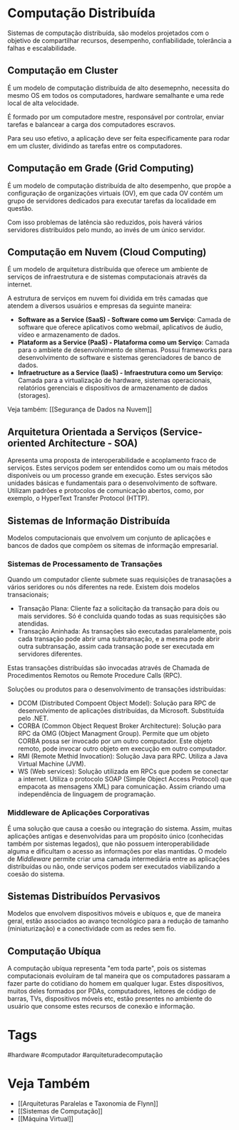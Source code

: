 # Computação Distribuída
Sistemas de computação distribuída, são modelos projetados com o objetivo de compartilhar recursos, desempenho, confiabilidade, tolerância a falhas e escalabilidade.

## Computação em Cluster
É um modelo de computação distribuída de alto desemepnho, necessita do mesmo OS em todos os computadores, hardware semalhante e uma rede local de alta velocidade.

É formado por um computadore mestre, responsável por controlar, enviar tarefas e balancear a carga dos computadores escravos.

Para seu uso efetivo, a aplicação deve ser feita especificamente para rodar em um cluster, dividindo as tarefas entre os computadores.

## Computação em Grade (Grid Computing)
É um modelo de computação distribuída de alto desempenho, que propõe a configuração de organizações virtuais (OV), em que cada OV contém um grupo de servidores dedicados para executar tarefas da localidade em questão.

Com isso problemas de latência são reduzidos, pois haverá vários servidores distribuídos pelo mundo, ao invés de um único servidor.

## Computação em Nuvem (Cloud Computing)
É um modelo de arquitetura distribuída que oferece um ambiente de serviços de infraestrutura e de sistemas computacionais através da internet.

A estrutura de serviços em nuvem foi dividida em três camadas que atendem a diversos usuários e empresas da seguinte maneira:
- **Software as a Service (SaaS) - Software como um Serviço**: Camada de software que oferece aplicativos como webmail, aplicativos de áudio, vídeo e armazenamento de dados.
- **Plataform as a Service (PaaS) - Plataforma como um Serviço**: Camada para o ambiete de desenvolvimento de sitemas. Possui frameworks para desenvolvimento de software e sistemas gerenciadores de banco de dados.
- **Infraetructure as a Service (IaaS) - Infraestrutura como um Serviço**: Camada para a virtualização de hardware, sistemas operacionais, relatórios gerenciais e dispositivos de armazenamento de dados (storages).

Veja também: [[Segurança de Dados na Nuvem]]

## Arquitetura Orientada a Serviços (Service-oriented Architecture - SOA)
Apresenta uma proposta de interoperabilidade e acoplamento fraco de serviços. Estes serviços podem ser entendidos como um ou mais métodos disponíveis ou um processo grande em execução. Estes serviços são unidades básicas e fundamentais para o desenvolvimento de software. Utilizam padrões e protocolos de comunicação abertos, como, por exemplo, o HyperText Transfer Protocol (HTTP).

## Sistemas de Informação Distribuída
Modelos computacionais que envolvem um conjunto de aplicações e bancos de dados que compõem os sitemas de informação empresarial.

###  Sistemas de Processamento de Transações
Quando um computador cliente submete suas requisições de tranasações a vários seridores ou nós diferentes na rede. Existem dois modelos transacionais;
- Transação Plana: Cliente faz a solicitação da transação para dois ou mais servidores. Só é concluida quando todas as suas requisições são atendidas.
- Transação Aninhada: As transações são executadas paralelamente, pois cada transação pode abrir uma subtransação, e a mesma pode abrir outra subtransação, assim cada transação pode ser executada em servidores diferentes.

Estas transações distribuídas são invocadas através de Chamada de Procedimentos Remotos ou Remote Procedure Calls (RPC).

Soluções ou produtos para o desenvolvimento de transações idstribuídas:
- DCOM (Distributed Compoent Object Model): Solução para RPC de desenvolvimento de aplicações distribuídas, da Microsoft. Substituída pelo .NET.
- CORBA (Common Object Request Broker Architecture): Solução para RPC da OMG (Object Managment Group). Permite que um objeto CORBA possa ser invocado por um outro computador. Este objeto remoto, pode invocar outro objeto em execução em outro computador.
- RMI (Remote Methid  Invocation): Solução Java para RPC. Utiliza a Java Virtual Machine (JVM).
- WS (Web services): Solução utilizada em RPCs que podem se conectar a internet. Utiliza o protocolo SOAP (Simple Object Access Protocol) que empacota as mensagens XML) para comunicação. Assim criando uma independência de linguagem de programação.

### Middleware de Aplicações Corporativas
É uma solução que causa a coesão ou integração do sistema. Assim, muitas aplicações antigas e desenvolvidas para um propósito único (conhecidas também por sistemas legados), que não possuem interoperabilidade alguma e dificultam o acesso as informações por elas mantidas. O modelo de _Middleware_ permite criar uma camada intermediária entre as aplicações distribuídas ou não, onde serviços podem ser executados viabilizando a coesão do sistema.

## Sistemas Distribuídos Pervasivos
Modelos que envolvem dispositivos móveis e ubíquos e, que de maneira geral, estão associados ao avanço tecnológico para a redução de tamanho (miniaturização) e a conectividade com as redes sem fio.

## Computação Ubíqua
A computação ubíqua representa "em toda parte", pois os sistemas computacionais evoluíram de tal maneira que os computadores passaram a fazer parte do cotidiano do homem em qualquer lugar. Estes dispositivos, muitos deles formados por PDAs, computadores, leitores de código de barras, TVs, dispositivos móveis etc, estão presentes no ambiente do usuário que consome estes recursos de conexão e informação.

# Tags
#hardware #computador #arquiteturadecomputação 
# Veja Também
- [[Arquiteturas Paralelas e Taxonomia de Flynn]]
- [[Sistemas de Computação]]
- [[Máquina Virtual]]